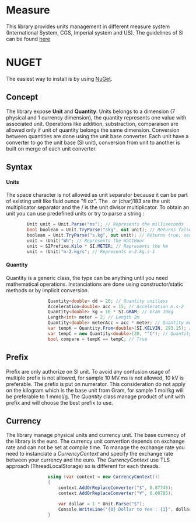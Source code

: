# Measure

This library provides units management in different measure system (International System, CGS, Imperial system and US). 
The guidelines of SI can be found [here](http://www.nist.gov/pml/pubs/sp330/index.cfm)

# NUGET
The easiest way to install is by using [NuGet](https://www.nuget.org/packages/Afk.Measure/).

## Concept
The library expose **Unit** and **Quantity<T>**. Units belongs to a dimension (7 physical and 1 currency dimension), the quantity represents one value with associated unit. Operations like addition, substraction, comparaison are allowed only if unit of quantity belongs the same dimension.
Conversion between quantities are done using the unit base converter. Each unit have a converter to go the unit base (SI unit), conversion from unit to another is built on merge of each unit converter.

## Syntax
#### Units
The space character is not allowed as unit separator because it can be part of existing unit like fluid ounce "fl oz". 
The . or (char)183 are the unit multiplicator separator and the / is the unit divisor multiplicator.
To obtain an unit you can use predefined units or try to parse a string :
```C#
        Unit unit = Unit.Parse("ms"); // Represents the milliseconds
        bool boolean = Unit.TryParse("skg", out unit); // Returns false
        boolean = Unit.TryParse("s.kg", out unit); // Returns true, seconds * gram
        unit = (Unit)"Wh"; // Represents the WattHour
        unit = SIPrefixe.Kilo * SI.METER; // Represents the km
        unit = (Unit)"m-2.kg/s"; // Represents m-2.kg.s-1
```  
#### Quantity
Quantity is a generic class, the type can be anything until you need mathematical operations.
Instanciations are done using constructor/static methods or by implicit conversion.
```C#
                Quantity<double> dd = 20; // Quantity unitless
                Acceleration<double> acc = 15; // Acceleration m.s-2
                Quantity<double> kg = 10 * SI.GRAM; // Gram 10kg
                Length<int> meter = 2; // Length 2m
                Quantity<double> meterAcc = acc * meter; // Quantity multiplication
                var tempK = Quantity.From<double>(SI.KELVIN, 293.15); // Quantity From
                var tempC = new Quantity<double>(20, "°C"); // Quantity constructor
                bool compare = tempK == tempC; // True
``` 

## Prefix
Prefix are only authorize on SI unit. To avoid any confusion usage of multiple prefix is not allowed, for sample 10 MV.ms is not allowed, 10 kV is preferable. The prefix is put on numerator.
This consideration do not apply on the kilogram which is the base unit from Gram, for sample 1 mol/kg will be preferable to 1 mmol/g.
The *Quantity* class manage product of unit with prefix and will choose the best prefix to use.

## Currency
The library manage physical units and currency unit. The base currency of the library is the euro.
The currency unit convertion depends on exchange rate and can not be set at compile time. To manage the exchange rate you need to instanciate a *CurrencyContext* and specify the exchange rate between your currency and the euro. The *CurrencyContext* use TLS approach (ThreadLocalStorage) so is different for each threads.
```C#
                using (var context = new CurrencyContext())
                {
                    context.AddOrReplaceConverter("$", 0.87745);
                    context.AddOrReplaceConverter("¥", 0.00785);

                    var dollar = 1 * Unit.Parse("$");
                    Console.WriteLine("{0} Dollar to Yen : {1}", dollar.Value, dollar.ConvertTo("¥").Value);
                }
```

